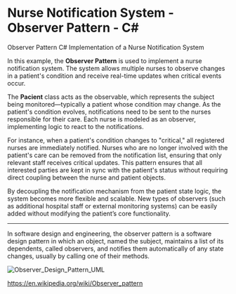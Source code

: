 # Nurse Notification System - Observer Pattern - C#
Observer Pattern C# Implementation of a Nurse Notification System

In this example, the **Observer Pattern** is used to implement a nurse notification system. The system allows multiple nurses to observe changes in a patient's condition and receive real-time updates when critical events occur. 

The **Pacient** class acts as the observable, which represents the subject being monitored—typically a patient whose condition may change. As the patient's condition evolves, notifications need to be sent to the nurses responsible for their care. Each nurse is modeled as an observer, implementing logic to react to the notifications.

For instance, when a patient's condition changes to "critical," all registered nurses are immediately notified. Nurses who are no longer involved with the patient's care can be removed from the notification list, ensuring that only relevant staff receives critical updates. This pattern ensures that all interested parties are kept in sync with the patient's status without requiring direct coupling between the nurse and patient objects.

By decoupling the notification mechanism from the patient state logic, the system becomes more flexible and scalable. New types of observers (such as additional hospital staff or external monitoring systems) can be easily added without modifying the patient’s core functionality.

------

In software design and engineering, the observer pattern is a software design pattern in which an object, named the subject, maintains a list of its dependents, called observers, and notifies them automatically of any state changes, usually by calling one of their methods.

![Observer_Design_Pattern_UML](https://upload.wikimedia.org/wikipedia/commons/0/01/W3sDesign_Observer_Design_Pattern_UML.jpg)

https://en.wikipedia.org/wiki/Observer_pattern
